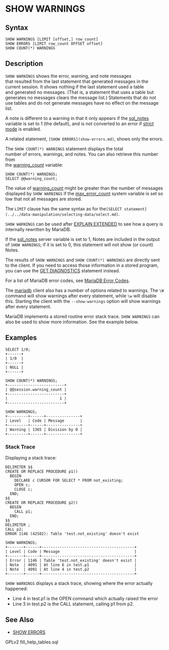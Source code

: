# SHOW WARNINGS

## Syntax

```
SHOW WARNINGS [LIMIT [offset,] row_count]
SHOW ERRORS [LIMIT row_count OFFSET offset]
SHOW COUNT(*) WARNINGS
```

## Description

`SHOW WARNINGS` shows the error, warning, and note messages\
that resulted from the last statement that generated messages in the\
current session. It shows nothing if the last statement used a table\
and generated no messages. (That is, a statement that uses a table but\
generates no messages clears the message list.) Statements that do not\
use tables and do not generate messages have no effect on the message\
list.

A note is different to a warning in that it only appears if the [sql\_notes](../../../../ha-and-performance/optimization-and-tuning/system-variables/server-system-variables.md#sql_notes) variable is set to 1 (the default), and is not converted to an error if [strict mode](../../../../server-management/variables-and-modes/sql-mode.md) is enabled.

A related statement, `[SHOW ERRORS](show-errors.md)`, shows only the errors.

The `SHOW COUNT(*) WARNINGS` statement displays the total\
number of errors, warnings, and notes. You can also retrieve this number from\
the [warning\_count](../../../../ha-and-performance/optimization-and-tuning/system-variables/server-system-variables.md#warning_count) variable:

```
SHOW COUNT(*) WARNINGS;
SELECT @@warning_count;
```

The value of [warning\_count](../../../../ha-and-performance/optimization-and-tuning/system-variables/server-system-variables.md#warning_count) might be greater than the number of messages displayed by `SHOW WARNINGS` if the [max\_error\_count](../../../../ha-and-performance/optimization-and-tuning/system-variables/server-system-variables.md#max_error_count) system variable is set so low that not all messages are stored.

The `LIMIT` clause has the same syntax as for the`[SELECT statement](../../data-manipulation/selecting-data/select.md)`.

`SHOW WARNINGS` can be used after [EXPLAIN EXTENDED](../analyze-and-explain-statements/explain.md) to see how a query is internally rewritten by MariaDB.

If the [sql\_notes](../../../../ha-and-performance/optimization-and-tuning/system-variables/server-system-variables.md#sql_notes) server variable is set to 1, Notes are included in the output of `SHOW WARNINGS`; if it is set to 0, this statement will not show (or count) Notes.

The results of `SHOW WARNINGS` and `SHOW COUNT(*) WARNINGS` are directly sent to the client. If you need to access those information in a stored program, you can use the [GET DIAGNOSTICS](../../programmatic-compound-statements/programmatic-compound-statements-diagnostics/get-diagnostics.md) statement instead.

For a list of MariaDB error codes, see [MariaDB Error Codes](../../../../server-usage/mariadb-internals/using-mariadb-with-your-programs-api/error-codes/mariadb-error-code-reference.md).

The [mariadb](../../../../clients-and-utilities/mariadb-client/mariadb-command-line-client.md) client also has a number of options related to warnings. The `\W` command will show warnings after every statement, while `\w` will disable this. Starting the client with the `--show-warnings` option will show warnings after every statement.

MariaDB implements a stored routine error stack trace. `SHOW WARNINGS` can also be used to show more information. See the example below.

## Examples

```
SELECT 1/0;
+------+
| 1/0  |
+------+
| NULL |
+------+

SHOW COUNT(*) WARNINGS;
+-------------------------+
| @@session.warning_count |
+-------------------------+
|                       1 |
+-------------------------+

SHOW WARNINGS;
+---------+------+---------------+
| Level   | Code | Message       |
+---------+------+---------------+
| Warning | 1365 | Division by 0 |
+---------+------+---------------+
```

### Stack Trace

Displaying a stack trace:

```
DELIMITER $$
CREATE OR REPLACE PROCEDURE p1()
  BEGIN
    DECLARE c CURSOR FOR SELECT * FROM not_existing;
    OPEN c;
    CLOSE c;
  END;
$$
CREATE OR REPLACE PROCEDURE p2()
  BEGIN
    CALL p1;
  END;
$$
DELIMITER ;
CALL p2;
ERROR 1146 (42S02): Table 'test.not_existing' doesn't exist

SHOW WARNINGS;
+-------+------+-----------------------------------------+
| Level | Code | Message                                 |
+-------+------+-----------------------------------------+
| Error | 1146 | Table 'test.not_existing' doesn't exist |
| Note  | 4091 | At line 6 in test.p1                    |
| Note  | 4091 | At line 4 in test.p2                    |
+-------+------+-----------------------------------------+
```

`SHOW WARNINGS` displays a stack trace, showing where the error actually happened:

* Line 4 in test.p1 is the OPEN command which actually raised the error
* Line 3 in test.p2 is the CALL statement, calling p1 from p2.

## See Also

* [SHOW ERRORS](show-errors.md)

GPLv2 fill\_help\_tables.sql
